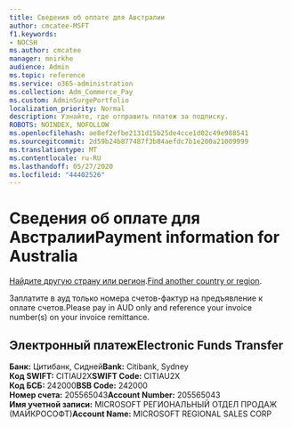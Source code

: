 ```yaml
---
title: Сведения об оплате для Австралии
author: cmcatee-MSFT
f1.keywords:
- NOCSH
ms.author: cmcatee
manager: mnirkhe
audience: Admin
ms.topic: reference
ms.service: o365-administration
ms.collection: Adm_Commerce_Pay
ms.custom: AdminSurgePortfolio
localization_priority: Normal
description: Узнайте, где отправить платеж за подписку.
ROBOTS: NOINDEX, NOFOLLOW
ms.openlocfilehash: ae8ef2efbe2131d15b25de4cce1d02c49e988541
ms.sourcegitcommit: 2d59b24b877487f3b84aefdc7b1e200a21009999
ms.translationtype: MT
ms.contentlocale: ru-RU
ms.lasthandoff: 05/27/2020
ms.locfileid: "44402526"
---
```

# <a name="payment-information-for-australia"></a><span data-ttu-id="05982-103">Сведения об оплате для Австралии</span><span class="sxs-lookup"><span data-stu-id="05982-103">Payment information for Australia</span></span>

<span data-ttu-id="05982-104">[Найдите другую страну или регион](../billing-and-payments/pay-for-your-subscription.md).</span><span class="sxs-lookup"><span data-stu-id="05982-104">[Find another country or region](../billing-and-payments/pay-for-your-subscription.md).</span></span>

<span data-ttu-id="05982-105">Заплатите в ауд только номера счетов-фактур на предъявление к оплате счетов.</span><span class="sxs-lookup"><span data-stu-id="05982-105">Please pay in AUD only and reference your invoice number(s) on your invoice remittance.</span></span>

## <a name="electronic-funds-transfer"></a><span data-ttu-id="05982-106">Электронный платеж</span><span class="sxs-lookup"><span data-stu-id="05982-106">Electronic Funds Transfer</span></span>

<span data-ttu-id="05982-107">**Банк:** Цитибанк, Сидней</span><span class="sxs-lookup"><span data-stu-id="05982-107">**Bank:** Citibank, Sydney</span></span>  
<span data-ttu-id="05982-108">**Код SWIFT:** CITIAU2X</span><span class="sxs-lookup"><span data-stu-id="05982-108">**SWIFT Code:** CITIAU2X</span></span>  
<span data-ttu-id="05982-109">**Код БСБ:** 242000</span><span class="sxs-lookup"><span data-stu-id="05982-109">**BSB Code:** 242000</span></span>  
<span data-ttu-id="05982-110">**Номер счета:** 205565043</span><span class="sxs-lookup"><span data-stu-id="05982-110">**Account Number:** 205565043</span></span>  
<span data-ttu-id="05982-111">**Имя учетной записи:** MICROSOFT РЕГИОНАЛЬНЫЙ ОТДЕЛ ПРОДАЖ (МАЙКРОСОФТ)</span><span class="sxs-lookup"><span data-stu-id="05982-111">**Account Name:** MICROSOFT REGIONAL SALES CORP</span></span>  